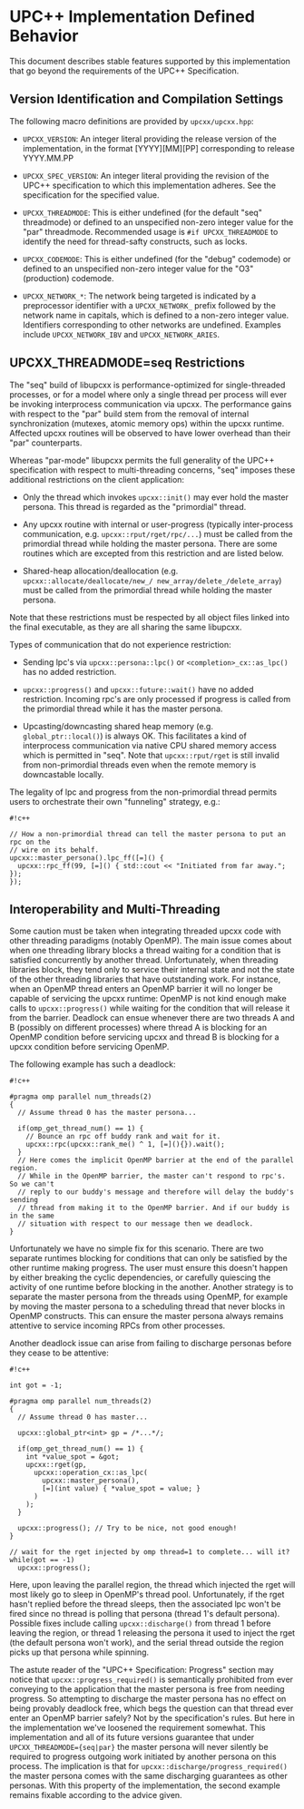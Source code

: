 # UPC++ Implementation Defined Behavior #

This document describes stable features supported by this implementation that
go beyond the requirements of the UPC++ Specification.

## Version Identification and Compilation Settings ##

The following macro definitions are provided by `upcxx/upcxx.hpp`:

  * `UPCXX_VERSION`:
    An integer literal providing the release version of the implementation, 
    in the format [YYYY][MM][PP] corresponding to release YYYY.MM.PP
  * `UPCXX_SPEC_VERSION`:
    An integer literal providing the revision of the UPC++ specification
    to which this implementation adheres. See the specification for the specified value.

  * `UPCXX_THREADMODE`:
    This is either undefined (for the default "seq" threadmode) or defined to
    an unspecified non-zero integer value for the "par" threadmode.
    Recommended usage is `#if UPCXX_THREADMODE` to identify the need for
    thread-safty constructs, such as locks.
  * `UPCXX_CODEMODE`:
    This is either undefined (for the "debug" codemode) or defined to an
    unspecified non-zero integer value for the "O3" (production) codemode.
  * `UPCXX_NETWORK_*`:
    The network being targeted is indicated by a preprocessor identifier with a
    `UPCXX_NETWORK_` prefix followed by the network name in capitals, which is
    defined to a non-zero integer value.  Identifiers corresponding to other
    networks are undefined.  Examples include `UPCXX_NETWORK_IBV` and
    `UPCXX_NETWORK_ARIES`.

## UPCXX_THREADMODE=seq Restrictions ##

The "seq" build of libupcxx is performance-optimized for single-threaded
processes, or for a model where only a single thread per process will ever be
invoking interprocess communication via upcxx. The performance gains with
respect to the "par" build stem from the removal of internal synchronization
(mutexes, atomic memory ops) within the upcxx runtime. Affected upcxx routines
will be observed to have lower overhead than their "par" counterparts.

Whereas "par-mode" libupcxx permits the full generality of the UPC++
specification with respect to multi-threading concerns, "seq" imposes these
additional restrictions on the client application:

  * Only the thread which invokes `upcxx::init()` may ever hold the master
    persona. This thread is regarded as the "primordial" thread.

  * Any upcxx routine with internal or user-progress (typically inter-process
    communication, e.g. `upcxx::rput/rget/rpc/...`) must be called from the
    primordial thread while holding the master persona. There are some routines
    which are excepted from this restriction and are listed below.

  * Shared-heap allocation/deallocation (e.g. `upcxx::allocate/deallocate/new_/
    new_array/delete_/delete_array`) must be called from the primordial thread
    while holding the master persona.

Note that these restrictions must be respected by all object files linked into
the final executable, as they are all sharing the same libupcxx.

Types of communication that do not experience restriction:

  * Sending lpc's via `upcxx::persona::lpc()` or `<completion>_cx::as_lpc()`
    has no added restriction.

  * `upcxx::progress()` and `upcxx::future::wait()` have no added restriction.
    Incoming rpc's are only processed if progress is called from the primordial
    thread while it has the master persona.

  * Upcasting/downcasting shared heap memory (e.g. `global_ptr::local()`) is
    always OK. This facilitates a kind of interprocess communication via native
    CPU shared memory access which is permitted in "seq". Note that
    `upcxx::rput/rget` is still invalid from non-primordial threads even when
    the remote memory is downcastable locally.

The legality of lpc and progress from the non-primordial thread permits users
to orchestrate their own "funneling" strategy, e.g.:

```
#!c++

// How a non-primordial thread can tell the master persona to put an rpc on the
// wire on its behalf.
upcxx::master_persona().lpc_ff([=]() {
  upcxx::rpc_ff(99, [=]() { std::cout << "Initiated from far away."; });
});
```

## Interoperability and Multi-Threading ##

Some caution must be taken when integrating threaded upcxx code with other
threading paradigms (notably OpenMP). The main issue comes about when one
threading library blocks a thread waiting for a condition that is satisfied
concurrently by another thread. Unfortunately, when threading libraries block,
they tend only to service their internal state and not the state of the other
threading libraries that have outstanding work. For instance, when an OpenMP
thread enters an OpenMP barrier it will no longer be capable of servicing
the upcxx runtime: OpenMP is not kind enough make calls to `upcxx::progress()`
while waiting for the condition that will release it from the barrier. Deadlock
can ensue whenever there are two threads A and B (possibly on different
processes) where thread A is blocking for an OpenMP condition before servicing
upcxx and thread B is blocking for a upcxx condition before servicing OpenMP.

The following example has such a deadlock:

```
#!c++

#pragma omp parallel num_threads(2)
{
  // Assume thread 0 has the master persona...
  
  if(omp_get_thread_num() == 1) {
    // Bounce an rpc off buddy rank and wait for it.
    upcxx::rpc(upcxx::rank_me() ^ 1, [=](){}).wait();
  }
  // Here comes the implicit OpenMP barrier at the end of the parallel region. 
  // While in the OpenMP barrier, the master can't respond to rpc's. So we can't 
  // reply to our buddy's message and therefore will delay the buddy's sending
  // thread from making it to the OpenMP barrier. And if our buddy is in the same
  // situation with respect to our message then we deadlock.
}

```

Unfortunately we have no simple fix for this scenario. There are two separate
runtimes blocking for conditions that can only be satisfied by the other
runtime making progress. The user must ensure this doesn't happen by either
breaking the cyclic dependencies, or carefully quiescing the activity of one
runtime before blocking in the another. Another strategy is to separate
the master persona from the threads using OpenMP, for example by moving the
master persona to a scheduling thread that never blocks in OpenMP constructs.
This can ensure the master persona always remains attentive to service incoming
RPCs from other processes.

Another deadlock issue can arise from failing to discharge personas before
they cease to be attentive:

```
#!c++

int got = -1;

#pragma omp parallel num_threads(2)
{
  // Assume thread 0 has master...
  
  upcxx::global_ptr<int> gp = /*...*/;
  
  if(omp_get_thread_num() == 1) {
    int *value_spot = &got;
    upcxx::rget(gp,
      upcxx::operation_cx::as_lpc(
        upcxx::master_persona(),
        [=](int value) { *value_spot = value; }
      )
    );
  }

  upcxx::progress(); // Try to be nice, not good enough!
}

// wait for the rget injected by omp thread=1 to complete... will it?
while(got == -1)
  upcxx::progress();
```

Here, upon leaving the parallel region, the thread which injected the rget will
most likely go to sleep in OpenMP's thread pool. Unfortunately, if the rget
hasn't replied before the thread sleeps, then the associated lpc won't be fired
since no thread is polling that persona (thread 1's default persona). Possible
fixes include calling `upcxx::discharge()` from thread 1 before leaving the
region, or thread 1 releasing the persona it used to inject the rget (the
default persona won't work), and the serial thread outside the region picks up
that persona while spinning.

The astute reader of the "UPC++ Specification: Progress" section may notice
that `upcxx::progress_required()` is semantically prohibited from ever
conveying to the application that the master persona is free from needing
progress. So attempting to discharge the master persona has no effect on being
provably deadlock free, which begs the question can that thread ever enter an
OpenMP barrier safely? Not by the specification's rules. But here in the
implementation we've loosened the requirement somewhat. This implementation and
all of its future versions guarantee that under `UPCXX_THREADMODE={seq|par}`
the master persona will never silently be required to progress outgoing work
initiated by another persona on this process. The implication is that for
`upcxx::discharge/progress_required()` the master persona comes with the same
discharging guarantees as other personas. With this property of the
implementation, the second example remains fixable according to the advice given.

